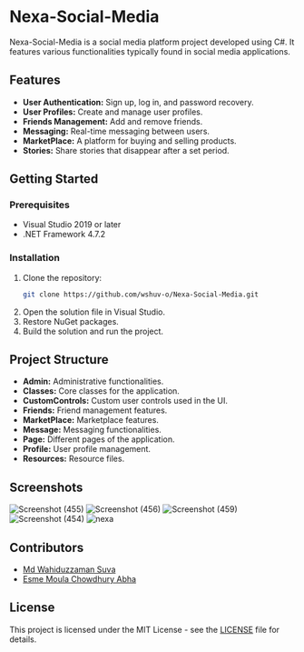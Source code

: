 # Nexa-Social-Media

Nexa-Social-Media is a social media platform project developed using C#. It features various functionalities typically found in social media applications.

## Features
- **User Authentication:** Sign up, log in, and password recovery.
- **User Profiles:** Create and manage user profiles.
- **Friends Management:** Add and remove friends.
- **Messaging:** Real-time messaging between users.
- **MarketPlace:** A platform for buying and selling products.
- **Stories:** Share stories that disappear after a set period.

## Getting Started

### Prerequisites
- Visual Studio 2019 or later
- .NET Framework 4.7.2

### Installation
1. Clone the repository:
    ```bash
    git clone https://github.com/wshuv-o/Nexa-Social-Media.git
    ```
2. Open the solution file in Visual Studio.
3. Restore NuGet packages.
4. Build the solution and run the project.

## Project Structure
- **Admin:** Administrative functionalities.
- **Classes:** Core classes for the application.
- **CustomControls:** Custom user controls used in the UI.
- **Friends:** Friend management features.
- **MarketPlace:** Marketplace features.
- **Message:** Messaging functionalities.
- **Page:** Different pages of the application.
- **Profile:** User profile management.
- **Resources:** Resource files.

## Screenshots
![Screenshot (455)](https://github.com/wshuv-o/Nexa-Social-Media/assets/100506316/7b7b8a9a-9299-44a0-80d5-97c5f9c3002e)
![Screenshot (456)](https://github.com/wshuv-o/Nexa-Social-Media/assets/100506316/b2a5f451-82e7-4372-899f-214c22a000d8)
![Screenshot (459)](https://github.com/wshuv-o/Nexa-Social-Media/assets/100506316/548b3b0f-3456-45f6-9bec-e8cc13c5a912)
![Screenshot (454)](https://github.com/wshuv-o/Nexa-Social-Media/assets/100506316/45a60e7d-ba04-4849-a9d9-51915ce7f3aa)
![nexa](https://github.com/wshuv-o/Nexa-Social-Media/assets/100506316/0f5c85ca-2c65-46c0-be69-8a8513100f44)

## Contributors
- [Md Wahiduzzaman Suva](https://github.com/wshuv-o)
- [Esme Moula Chowdhury Abha](https://github.com/EsmeAbha)
## License
This project is licensed under the MIT License - see the [LICENSE](LICENSE) file for details.
